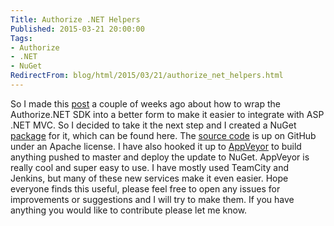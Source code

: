 ```yaml
---
Title: Authorize .NET Helpers
Published: 2015-03-21 20:00:00
Tags:
- Authorize
- .NET
- NuGet
RedirectFrom: blog/html/2015/03/21/authorize_net_helpers.html
---
```


So I made this [post](http://www.phillipsj.net/blog/html/2015/02/26/authorize_net_dpm_helper.html) a couple of weeks ago about how to wrap the Authorize.NET SDK into a better form to make it easier to integrate with ASP .NET MVC. So I decided to take it the next step and I created a NuGet [package](https://www.nuget.org/packages/AuthorizeNet.Helpers/) for it, which can be found here. The [source code](https://github.com/phillipsj/authorize-net-helpers) is up on GitHub under an Apache license. I have also hooked it up to [AppVeyor](http://www.appveyor.com/) to build anything pushed to master and deploy the update to NuGet. AppVeyor is really cool and super easy to use. I have mostly used TeamCity and Jenkins, but many of these new services make it even easier. Hope everyone finds this useful, please feel free to open any issues for improvements or suggestions and I will try to make them. If you have anything you would like to contribute please let me know.